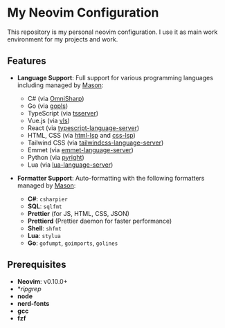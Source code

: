 # My Neovim Configuration

This repository is my personal neovim configuration. I use it as main work environment for my projects and work.

## Features
- **Language Support**: Full support for various programming languages including managed by [Mason](https://github.com/williamboman/mason.nvim):
  - C# (via [OmniSharp](https://github.com/OmniSharp/omnisharp-roslyn))
  - Go (via [gopls](https://pkg.go.dev/golang.org/x/tools/gopls))
  - TypeScript (via [tsserver](https://github.com/typescript-language-server/typescript-language-server))
  - Vue.js (via [vls](https://github.com/vuejs/language-tools))
  - React (via [typescript-language-server](https://github.com/typescript-language-server/typescript-language-server))
  - HTML, CSS (via [html-lsp](https://github.com/microsoft/vscode-html-languageservice) and [css-lsp](https://github.com/microsoft/vscode-css-languageservice))
  - Tailwind CSS (via [tailwindcss-language-server](https://github.com/tailwindlabs/tailwindcss-intellisense))
  - Emmet (via [emmet-language-server](https://github.com/olrtg/emmet-language-server))
  - Python (via [pyright](https://github.com/microsoft/pyright))
  - Lua (via [lua-language-server](https://github.com/LuaLS/lua-language-server))


- **Formatter Support**: Auto-formatting with the following formatters managed by [Mason](https://github.com/williamboman/mason.nvim):
  - **C#**: `csharpier`
  - **SQL**: `sqlfmt`
  - **Prettier** (for JS, HTML, CSS, JSON)
  - **Prettierd** (Prettier daemon for faster performance)
  - **Shell**: `shfmt`
  - **Lua**: `stylua`
  - **Go**: `gofumpt`, `goimports`, `golines`

## Prerequisites
- **Neovim**: v0.10.0+
- **ripgrep*
- **node**
- **nerd-fonts**
- **gcc**
- **fzf**

